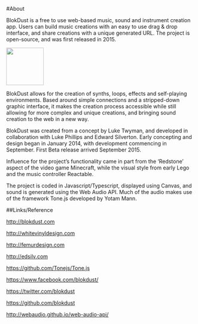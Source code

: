 #About

BlokDust is a free to use web-based music, sound and instrument creation app. Users can build music creations with an easy to use drag & drop interface, and share creations with a unique generated URL. The project is open-source, and was first released in 2015.

<img src="http://blokdust.github.io/assets/images/bd-logo.jpg" style="width:100px">

BlokDust allows for the creation of synths, loops, effects and self-playing environments. Based around simple connections and a stripped-down graphic interface, it makes the creation process accessible while still allowing for more complex and unique creations, and bringing sound creation to the web in a new way.

BlokDust was created from a concept by Luke Twyman, and developed in collaboration with Luke Phillips and Edward Silverton. Early concepting and design began in January 2014, with development commencing in September. First Beta release arrived September 2015.

Influence for the project’s functionality came in part from the ‘Redstone’ aspect of the video game Minecraft, while the visual style from early Lego and the music controller Reactable.

The project is coded in Javascript/Typescript, displayed using Canvas, and sound is generated using the Web Audio API. Much of the audio makes use of the framework Tone.js developed by Yotam Mann.

##Links/Reference

http://blokdust.com

http://whitevinyldesign.com

http://femurdesign.com

http://edsilv.com

https://github.com/Tonejs/Tone.js

https://www.facebook.com/blokdust/

https://twitter.com/blokdust

https://github.com/blokdust

http://webaudio.github.io/web-audio-api/